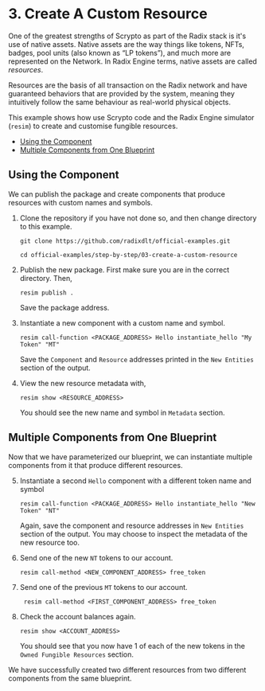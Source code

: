 # 3. Create A Custom Resource

One of the greatest strengths of Scrypto as part of the Radix stack is it's use
of native assets. Native assets are the way things like tokens, NFTs, badges,
pool units (also known as “LP tokens”), and much more are represented on the
Network. In Radix Engine terms, native assets are called _resources_.

Resources are the basis of all transaction on the Radix network and have
guaranteed behaviors that are provided by the system, meaning they intuitively
follow the same behaviour as real-world physical objects.

This example shows how use Scrypto code and the Radix Engine simulator (`resim`)
to create and customise fungible resources.

- [Using the Component](#using-the-component)
- [Multiple Components from One Blueprint](#multiple-components-from-one-blueprint)

## Using the Component

We can publish the package and create components that produce resources with
custom names and symbols.

1. Clone the repository if you have not done so, and then change directory to
   this example.

   ```
   git clone https://github.com/radixdlt/official-examples.git

   cd official-examples/step-by-step/03-create-a-custom-resource
   ```

2. Publish the new package. First make sure you are in the correct directory.
   Then,

   ```
   resim publish .
   ```

   Save the package address.

3. Instantiate a new component with a custom name and symbol.

   ```
   resim call-function <PACKAGE_ADDRESS> Hello instantiate_hello "My Token" "MT"
   ```

   Save the `Component` and `Resource` addresses printed in the `New Entities`
   section of the output.

4. View the new resource metadata with,

   ```
   resim show <RESOURCE_ADDRESS>
   ```

   You should see the new name and symbol in `Metadata` section.

## Multiple Components from One Blueprint

Now that we have parameterized our blueprint, we can instantiate multiple
components from it that produce different resources.

5. Instantiate a second `Hello` component with a different token name and symbol

   ```
   resim call-function <PACKAGE_ADDRESS> Hello instantiate_hello "New Token" "NT"
   ```

   Again, save the component and resource addresses in `New Entities` section of
   the output. You may choose to inspect the metadata of the new resource too.

6. Send one of the new `NT` tokens to our account.

   ```
   resim call-method <NEW_COMPONENT_ADDRESS> free_token
   ```

7. Send one of the previous `MT` tokens to our account.

   ```
    resim call-method <FIRST_COMPONENT_ADDRESS> free_token
   ```

8. Check the account balances again.

   ```
   resim show <ACCOUNT_ADDRESS>
   ```

   You should see that you now have 1 of each of the new tokens in the
   `Owned Fungible Resources` section.

We have successfully created two different resources from two different
components from the same blueprint.
